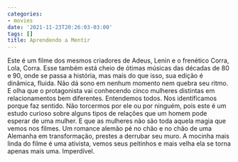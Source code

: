 ```yaml
---
categories:
- movies
date: '2021-11-23T20:26:03-03:00'
tags: []
title: Aprendendo a Mentir
---
```


Este é um filme dos mesmos criadores de Adeus, Lenin e o frenético Corra, Lola, Corra. Esse também está cheio de ótimas músicas das décadas de 80 e 90, onde se passa a história, mas mais do que isso, sua edição é dinâmica, fluida. Não dá sono em nenhum momento nem quebra seu ritmo. E olha que o protagonista vai conhecendo cinco mulheres distintas em relacionamentos bem diferentes. Entendemos todos. Nos identificamos porque faz sentido. Não torcermos por ele ou por ninguém, pois este é um estudo curioso sobre alguns tipos de relações que um homem pode esperar de uma mulher. E que as mulheres não são toda aquela magia que vemos nos filmes. Um romance alemão pé no chão e no chão de uma Alemanha em transformação, prestes a derrubar seu muro. A mocinha mais linda do filme é uma ativista, vemos seus peitinhos e mais velha ela se torna apenas mais uma. Imperdível.